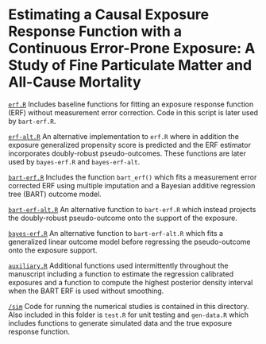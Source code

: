 # Estimating a Causal Exposure Response Function with a Continuous Error-Prone Exposure: A Study of Fine Particulate Matter and All-Cause Mortality 

[`erf.R`](https://github.com/kevjosey/causal-me/tree/master/erf.R) Includes baseline functions for fitting an exposure response function (ERF) without measurement error correction. Code in this script is later used by `bart-erf.R`.

[`erf-alt.R`](https://github.com/kevjosey/causal-me/tree/master/erf-alt.R) An alternative implementation to `erf.R` where in addition the exposure generalized propensity score is predicted and the ERF estimator incorporates doubly-robust pseudo-outcomes. These functions are later used by `bayes-erf.R` and `bayes-erf-alt`.

[`bart-erf.R`](https://github.com/kevjosey/causal-me/tree/master/bart-erf.R) Includes the function `bart_erf()` which fits a measurement error corrected ERF using multiple imputation and a Bayesian additive regression tree (BART) outcome model.

[`bart-erf-alt.R`](https://github.com/kevjosey/causal-me/tree/master/bart-erf-alt.R) An alternative function to `bart-erf.R` which instead projects the doubly-robust pseudo-outcome onto the support of the exposure.

[`bayes-erf.R`](https://github.com/kevjosey/causal-me/tree/master/bayes-erf.R) An alternative function to `bart-erf-alt.R` which fits a generalized linear outcome model before regressing the pseudo-outcome onto the exposure support.

[`auxiliary.R`](https://github.com/kevjosey/causal-me/tree/master/auxiliary.R) Additional functions used intermittently throughout the manuscript including a function to estimate the regression calibrated exposures and a function to compute the highest posterior density interval when the BART ERF is used without smoothing.

[`/sim`](https://github.com/kevjosey/causal-me/tree/mastergen-data.R) Code for running the numerical studies is contained in this directory. Also included in this folder is `test.R` for unit testing and `gen-data.R` which includes functions to generate simulated data and the true exposure response function.
